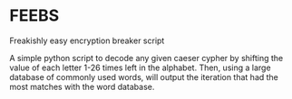 # FEEBS
Freakishly easy encryption breaker script

A simple python script to decode any given caeser cypher by shifting the value of each letter 1-26 times left in the alphabet. Then, using a large database of commonly used words, will output the iteration that had the most matches with the word database. 
